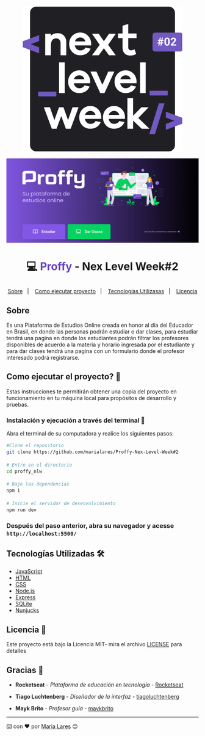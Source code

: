 <p align="center">
  <img src="public/images/NLW.svg">
</p>

<p align="center">
  <img src="public/images/layout-NLW.png">
</p>



# <p align="center">💻<span style="color: #6842c2"> Proffy </span>- Nex Level Week#2 </p>
<p align="center">
  <a href="#-sobre">Sobre</a>&nbsp;&nbsp;&nbsp;|&nbsp;&nbsp;&nbsp;
  <a href="#-como-ejecutar-el-proyecto">Como ejecutar proyecto</a>&nbsp;&nbsp;&nbsp;|&nbsp;&nbsp;&nbsp;
  <a href="#-tecnologías-Utilizadas">Tecnologías Utilizasas</a>&nbsp;&nbsp;&nbsp;|&nbsp;&nbsp;&nbsp;
  <a href="#-licencia">Licencia</a>
</p>



## Sobre
Es una Plataforma de Estudios Online creada en honor al día 
del Educador en Brasil, en donde las personas podrán estudiar o dar clases, para estudiar tendrá una pagina en donde los estudiantes podrán filtrar los profesores disponibles de acuerdo a la materia y horario ingresada por el estudiante y para dar clases tendrá una pagina con un formulario donde el profesor interesado podrá registrarse.

## Como ejecutar el proyecto? 🤔

Estas instrucciones te permitirán obtener una copia del proyecto en funcionamiento en tu máquina local para propósitos de desarrollo y pruebas.

### Instalación y ejecución a través del terminal 🔧

Abra el terminal de su computadora y realice los siguientes pasos:


```bash
#Clone el repositorio
git clone https://github.com/marialares/Proffy-Nex-Level-Week#2

# Entre en el directorio
cd proffy_nlw

# Baje las dependencias
npm i

# Inicie el servidor de desenvolvimiento
npm run dev
```

### Después del paso anterior, abra su navegador y acesse `http://localhost:5500/`


## Tecnologías Utilizadas 🛠️

* [JavaScript](https://www.javascript.com/)
* [HTML](https://www.w3schools.com/html/)
* [CSS](https://www.w3.org/Style/CSS/Overview.en.html)
* [Node.js](https://nodejs.org/en/)
* [Express](https://expressjs.com/)
* [SQLite](https://www.sqlite.org/index.html)
* [Nunjucks](https://mozilla.github.io/nunjucks/)

## Licencia 📄

Este proyecto está bajo la Licencia MIT- mira el archivo [LICENSE](LICENSE.md) para detalles

## Gracias 🎁

* **Rocketseat** - *Plataforma de educación en tecnología* - [Rocketseat](https://github.com/rocketseat)

* **Tiago Luchtenberg** - *Diseñador de la interfaz* - [tiagoluchtenberg](https://www.instagram.com/tiagoluchtenberg/)

* **Mayk Brito** - *Profesor guía* - [maykbrito](https://github.com/maykbrito)

---
⌨️ con ❤️ por [Maria Lares](www.linkedin.com/in/maria-lares) 😊